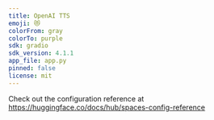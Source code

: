 ```yaml
---
title: OpenAI TTS
emoji: 😻
colorFrom: gray
colorTo: purple
sdk: gradio
sdk_version: 4.1.1
app_file: app.py
pinned: false
license: mit
---
```


Check out the configuration reference at https://huggingface.co/docs/hub/spaces-config-reference